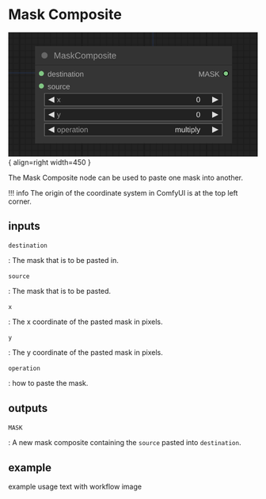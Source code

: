 # Mask Composite

![Mask Composite node](media/MaskComposite.svg){ align=right width=450 }

The Mask Composite node can be used to paste one mask into another.

!!! info
    The origin of the coordinate system in ComfyUI is at the top left corner.

## inputs

`destination`

:   The mask that is to be pasted in.

`source`

:   The mask that is to be pasted.

`x`

:   The x coordinate of the pasted mask in pixels.

`y`

:   The y coordinate of the pasted mask in pixels.

`operation`

:   how to paste the mask.

## outputs

`MASK`

:   A new mask composite containing the `source` pasted into `destination`.

## example

example usage text with workflow image